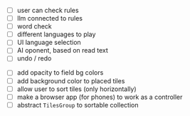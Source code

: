 - [ ] user can check rules
- [ ] llm connected to rules
- [ ] word check
- [ ] different languages to play
- [ ] UI language selection
- [ ] AI oponent, based on read text
- [ ] undo / redo

<!-- UI -->

- [ ] add opacity to field bg colors
- [ ] add background color to placed tiles
- [ ] allow user to sort tiles (only horizontally)
- [ ] make a browser app (for phones) to work as a controller
- [ ] abstract `TilesGroup` to sortable collection
